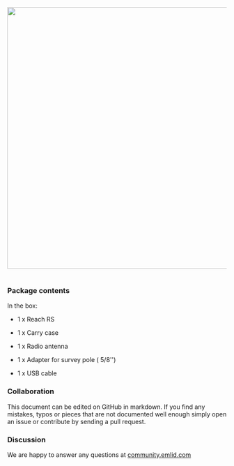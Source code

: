 
<div style="text-align: center;"><img src="../img/reachrs/reachrs.png" style="width: 600px;"></div><br>


### Package contents

In the box:

* 1 x Reach RS

* 1 x Carry case

* 1 x Radio antenna

* 1 x Adapter for survey pole ( 5/8'')

* 1 x USB cable



### Collaboration

This document can be edited on GitHub in markdown. If you find any mistakes, typos or  pieces that are not documented well enough simply open an issue or contribute by sending a pull request.

### Discussion

We are happy to answer any questions at [community.emlid.com](http://community.emlid.com)
